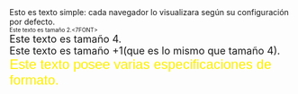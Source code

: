 <HTML>
<HEAD>
<TITLE>Ejemplo4</TITLE>
</HEAD>
<BODY>
Esto es texto simple: cada navegador lo visualizara según su configuración por defecto.<BR>
<FONT SIZE="1!>Este texto es tamaño 
1.</FONT><BR>
<FONT SIZE="2">Este texto es tamaño
2.<7FONT><BR>
<FONT SIZE="4">Este texto es tamaño
4.</FONT><BR>
<FONT SIZE="+1">Este texto es tamaño +1(que es lo mismo que tamaño 4).</FONT><BR>
<FONT FACE="Arial"SIZE="5"
COLOR=FFFF00">Este texto posee varias especificaciones de formato.</FONT>
</BODY>
</HTML>

